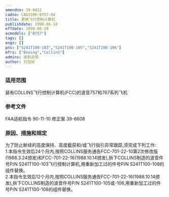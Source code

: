 ```yaml
---
amendno: 39-0422  
cadno: CAD1990-B757-04  
title: 更换飞行控制计算机  
publishdate: 1990-06-18  
effdate: 1990-06-30  
acmodels: ["B757"]  
tags: []  
engs: []  
pns: ["S241T100-103","S241T100-105","S241T100-106"]  
mfrs: ["Boeing","CollinS"]  
admins: 民航总局  
author: 刘加祯  
---
```

  
### 适用范围  
装有COLLINS飞行控制计算机(FCC)的波音757和767系列飞机  
  
<!--more-->  
### 参考文件   
 FAA适航指令 90-11-10 修正案 39-6608  
  
### 原因、措施和规定   
  为了防止断续的高度保持、高度截获和/或飞行指引异常跟踪,须完成下列工作:  
    1.本指令生效后24个月内,按照COLLINS服务通告FCC-701-22-10第2次修改版(1988.3.24颁发)和FCC-701-22-16(1988.10.14颁发),拆下COLLINS制造的波音件号P/N S241T100-103飞行控制计算机,用重新加工过的件号P/N S241T100-108的组件替换。  
    2.本指令生效后12个月内,按照COLLINS服务通告FCC-701-22-16(1988.10.14颁发),拆下COLLINS制造的波音件号P/N S241T100-105或-106,用重新加工过的件号P/N S241T100-108的组件替换。  
  

